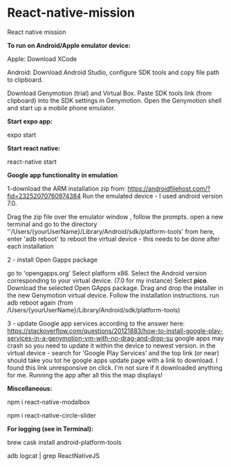 # React-native-mission
React native mission

<b>To run on Android/Apple emulator device:</b>

Apple: Download XCode

Android: Download Android Studio, configure SDK tools and copy file path to clipboard.

Download Genymotion (trial) and Virtual Box. Paste SDK tools link (from clipboard) into the SDK settings in Genymotion. Open the Genymotion shell and start up a mobile phone emulator.


<b>Start expo app: </b>

expo start


<b>Start react native:</b>

react-native start

<b>Google app functionality in emulation</b>


1-download the ARM installation zip from: https://androidfilehost.com/?fid=23252070760974384
Run the emulated device - I used android version 7.0.

Drag the zip file over the emulator window , follow the prompts.
open a new terminal and go to the directory ''/Users/{yourUserName}/Library/Android/sdk/platform-tools'
from here, enter 'adb reboot' to reboot the virtual device - this needs to be done after each installation


2 - install Open Gapps package

go to 'opengapps.org'
Select platform x86.
Select the Android version corresponding to your virtual device. (7.0 for my instance)
Select <b>pico</b>.
Download the selected Open GApps package.
Drag and drop the installer in the new Genymotion virtual device.
Follow the installation instructions.
run adb reboot again (from /Users/{yourUserName}/Library/Android/sdk/platform-tools)

3 - update Google app services
according to the answer here: https://stackoverflow.com/questions/20121883/how-to-install-google-play-services-in-a-genymotion-vm-with-no-drag-and-drop-su
google apps may crash so you need to update it within the device to newest version.
in the virtual device - search for 'Google Play Services' and the top link (or near) should take you tot he google apps update page with a link to download. I found this link unresponsive on click. I'm not sure if it downloaded anything for me.
Running the app after all this the map displays!

<b>Miscellaneous:</b>

npm i react-native-modalbox

npm i react-native-circle-slider


<b>For logging (see in Terminal):</b>

brew cask install android-platform-tools

adb logcat | grep ReactNativeJS
